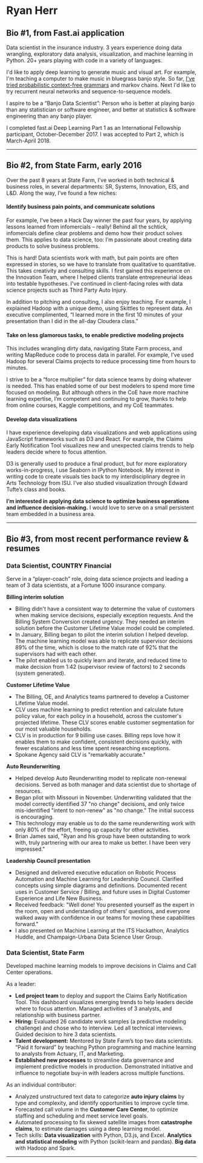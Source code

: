 # Ryan Herr

## Bio #1, from Fast.ai application

Data scientist in the insurance industry. 3 years experience doing data wrangling, exploratory data analysis, visualization, and machine learning in Python. 20+ years playing with code in a variety of languages.

I'd like to apply deep learning to generate music and visual art. For example, I'm teaching a computer to make music in bluegrass banjo style. So far, [I've tried probabilistic context-free grammars](https://twitter.com/rrherr/status/963235146399928320) and markov chains. Next I'd like to try recurrent neural networks and sequence-to-sequence models. 

I aspire to be a “Banjo Data Scientist”: Person who is better at playing banjo than any statistician or software engineer, and better at statistics & software engineering than any banjo player.

I completed fast.ai Deep Learning Part 1 as an International Fellowship participant, October-December 2017. I was accepted to Part 2, which is March-April 2018.

---
 
## Bio #2, from State Farm, early 2016

Over the past 8 years at State Farm, I’ve worked in both technical & business roles, in several departments: SR, Systems, Innovation, EIS, and L&D. Along the way, I’ve found a few niches:

#### Identify business pain points, and communicate solutions
For example, I’ve been a Hack Day winner the past four years, by applying lessons learned from infomercials – really! Behind all the schtick, infomercials define clear problems and demo how their product solves them. This applies to data science, too: I’m passionate about creating data products to solve business problems. 

This is hard! Data scientists work with math, but pain points are often expressed in stories, so we have to translate from qualitative to quantitative. This takes creativity and consulting skills. I first gained this experience on the Innovation Team, where I helped clients translate entrepreneurial ideas into testable hypotheses. I've continued in client­-facing roles with data science projects such as Third Party Auto Injury.

In addition to pitching and consulting, I also enjoy teaching. For example, I explained Hadoop with a unique demo, using Skittles to represent data. An executive complimented, “I learned more in the first 10 minutes of your presentation than I did in the all-­day Cloudera class.”

#### Take on less glamorous tasks, to enable predictive modeling projects
This includes wrangling dirty data, navigating State Farm process, and writing MapReduce code to process data in parallel. For example, I’ve used Hadoop for several Claims projects to reduce processing time from hours to minutes.

I strive to be a “force multiplier” for data science teams by doing whatever is needed. This has enabled some of our best modelers to spend more time focused on modeling. But although others in the CoE have more machine learning expertise, I’m competent and continuing to grow, thanks to help from online courses, Kaggle competitions, and my CoE teammates.

#### Develop data visualizations 
I have experience developing data visualizations and web applications using JavaScript frameworks such as D3 and React. For example, the Claims Early Notification Tool visualizes
new and unexpected claims trends to help leaders decide where to focus attention.

D3 is generally used to produce a final product, but for more exploratory works-­in-­progress, I use Seaborn in IPython Notebook. My interest in writing code to create visuals ties back to my interdisciplinary degree in Arts Technology from ISU. I’ve also studied visualization through Edward Tufte’s class and books.

**I’m interested in applying data science to optimize business operations and influence decision-making.** I would love to serve on a small persistent team embedded in a business area.

---

## Bio #3, from most recent performance review & resumes

### Data Scientist, COUNTRY Financial

Serve in a “player-coach” role, doing data science projects and leading a team of 3 data scientists, at a Fortune 1000 insurance company.

**Billing interim solution**
- Billing didn't have a consistent way to determine the value of customers when making service decisions, especially exception requests. And the Billing System Conversion created urgency. They needed an interim solution before the Customer Lifetime Value model could be completed.
- In January, Billing began to pilot the interim solution I helped develop. The machine learning model was able to replicate supervisor decisions 89% of the time, which is close to the match rate of 92% that the supervisors had with each other.
- The pilot enabled us to quickly learn and iterate, and reduced time to make decision from 1:42 (supervisor review of factors) to 2 seconds (system generated).

**Customer Lifetime Value**
- The Billing, OE, and Analytics teams partnered to develop a Customer Lifetime Value model. 
- CLV uses machine learning to predict retention and calculate future policy value, for each policy in a household, across the customer's projected lifetime. These CLV scores enable customer segmentation for our most valuable households.
- CLV is in production for 9 billing use cases. Billing reps love how it enables them to make confident, consistent decisions quickly, with fewer escalations and less time spent researching exceptions.
- Spokane Agency said CLV is "remarkably accurate."

**Auto Reunderwriting**
- Helped develop Auto Reunderwriting model to replicate non-renewal decisions. Served as both manager and data scientist due to shortage of resources.
- Began pilot with Missouri in November. Underwriting validated that the model correctly identified 37 "no change" decisions, and only twice mis-identified "intent to non-renew" as "no change." The initial success is encouraging.
- This technology may enable us to do the same reunderwriting work with only 80% of the effort, freeing up capacity for other activities.
- Brian James said, "Ryan and his group have been outstanding to work with, truly partnering with our area to make us better. I have been very impressed."

**Leadership Council presentation**
- Designed and delivered executive education on Robotic Process Automation and Machine Learning for Leadership Council. Clarified concepts using simple diagrams and definitions. Documented recent uses in Customer Service / Billing, and future uses in Digital Customer Experience and Life New Business.
- Received feedback: "Well done! You presented yourself as the expert in the room, open and understanding of others’ questions, and everyone walked away with confidence in our teams for moving these capabilities forward."
- I also presented on Machine Learning at the ITS Hackathon, Analytics Huddle, and Champaign-Urbana Data Science User Group.


### Data Scientist, State Farm

Developed machine learning models to improve decisions in Claims and Call Center operations.

As a leader:
- **Led project team** to deploy and support the Claims Early Notification Tool. This dashboard visualizes emerging trends to help leaders decide where to focus attention. Managed activities of 3 analysts, and relationship with business partner.
- **Hiring:** Evaluated 26 candidate work samples (a predictive modeling challenge) and chose who to interview. Led all technical interviews. Guided decision to hire 3 data scientists.
- **Talent development:** Mentored by State Farm’s top two data scientists. “Paid it forward” by teaching Python programming and machine learning to analysts from Actuary, IT, and Marketing.
- **Established new processes** to streamline data governance and implement predictive models in production. Demonstrated initiative and influence to negotiate buy-in with leaders across multiple functions.

As an individual contributor:
- Analyzed unstructured text data to categorize **auto injury claims** by type and complexity, and identify opportunities to improve cycle time.
- Forecasted call volume in the **Customer Care Center**, to optimize staffing and scheduling and meet service level goals.
- Automated processing to fix skewed satellite images from **catastrophe claims**, to estimate damages using a deep learning model.
- Tech skills: **Data visualization** with Python, D3.js, and Excel. **Analytics and statistical modeling** with Python (scikit-learn and pandas). **Big data** with Hadoop and Spark.

---


